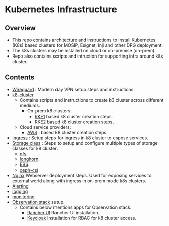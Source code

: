 # Kubernetes Infrastructure

## Overview
* This repo contains architecture and instructions to install Kubernetes (K8s) based clusters for MOSIP, Esignet, Inji and other DPG deployment.
* The k8s clusters may be installed on cloud or on-premise (on-prem).
* Repo also contains scripts and intruction for supporting infra around k8s cluster.
## Contents
* [Wireguard](./wireguard/README.md) : Modern day VPN setup steps and instructions.
* [k8-cluster](./k8-cluster/README.md).
  * Contains scripts and instructions to create k8 cluster across different mediums.
    * On-prem k8 clusters:
      * [RKE1](./k8-cluster/on-prem/rke1/README.md) based k8 cluster creation steps.
      * [RKE2](./k8-cluster/on-prem/rke2/README.md) based k8 cluster creation steps.
  * Cloud service providers:
    * [AWS](./k8-cluster/csp/aws/README.md) : based k8 cluster creation steps.
* [Ingress](./ingress/README.md) : Setup steps for ingress in k8 cluster to espose services.
* [Storage class](./storage-class) : Steps to setup and configure multiple types of storage classes for k8 cluster.
  * [nfs](./storage-class/nfs/README.md).
  * [longhorn](./storage-class/longhorn/README.md).
  * [EBS](./storage-class/ebs/README.md).
  * [ceph-csi](./storage-class/ceph/README.md)
* [Nginx](./nginx/) Webserver deployment steps. Used for exposing services to external world along with ingress in on-prem mode k8s clusters.
* [Alerting](./alerting/README.md)
* [logging](./logging/README.md)
* [monitoring](./monitoring/README.md)
* [Observation stack](observtaion/README.md) setup.
  * Contains below mentions apps for Observation stack.
    * [Rancher UI](apps/rancher-ui/README.md) Rancher UI installation.
    * [Keycloak](apps/keycloak/README.md) Installation for RBAC for k8 cluster access.
